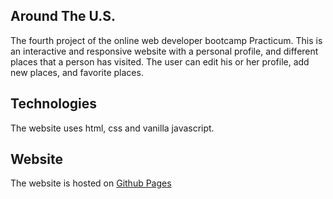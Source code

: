## Around The U.S.

The fourth project of the online web developer bootcamp Practicum. This is an interactive and responsive website with a personal profile, and different places that a person has visited. The user can edit his or her profile, add new places, and favorite places. 

## Technologies

The website uses html, css and vanilla javascript.

## Website

The website is hosted on [Github Pages](https://pstaal.github.io/web_project_4/)
